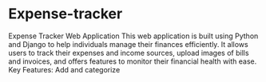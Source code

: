 # Expense-tracker
Expense Tracker Web Application This web application is built using Python and Django to help individuals manage their finances efficiently. It allows users to track their expenses and income sources, upload images of bills and invoices, and offers features to monitor their financial health with ease. Key Features:  Add and categorize 
